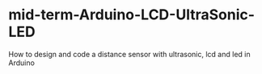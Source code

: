 # mid-term-Arduino-LCD-UltraSonic-LED
How to design and code a distance sensor with ultrasonic, lcd and led in Arduino

